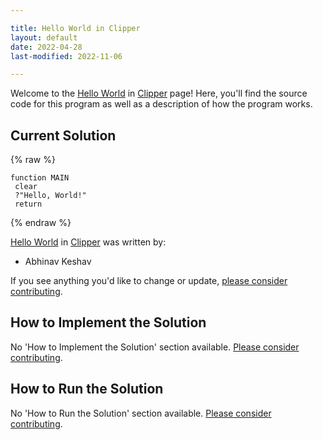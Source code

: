```yaml
---

title: Hello World in Clipper
layout: default
date: 2022-04-28
last-modified: 2022-11-06

---
```


Welcome to the [Hello World](https://sampleprograms.io/projects/hello-world) in [Clipper](https://sampleprograms.io/languages/clipper) page! Here, you'll find the source code for this program as well as a description of how the program works.

## Current Solution

{% raw %}

```clipper
function MAIN
 clear
 ?"Hello, World!"
 return
```

{% endraw %}

[Hello World](https://sampleprograms.io/projects/hello-world) in [Clipper](https://sampleprograms.io/languages/clipper) was written by:

- Abhinav Keshav

If you see anything you'd like to change or update, [please consider contributing](https://github.com/TheRenegadeCoder/sample-programs).

## How to Implement the Solution

No 'How to Implement the Solution' section available. [Please consider contributing](https://github.com/TheRenegadeCoder/sample-programs-website).

## How to Run the Solution

No 'How to Run the Solution' section available. [Please consider contributing](https://github.com/TheRenegadeCoder/sample-programs-website).